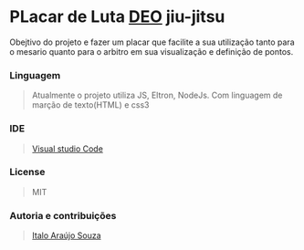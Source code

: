 # PLacar de Luta [DEO](https://www.deojiujitsu.com.br) jiu-jitsu
Obejtivo do projeto e fazer um placar que facilite a sua utilização tanto para o 
mesario quanto para o arbitro em sua visualização e definição de pontos.

### Linguagem
> Atualmente o projeto utiliza JS, Eltron, NodeJs. Com linguagem de marção de texto(HTML) e css3
### IDE
> [Visual studio Code](https://code.visualstudio.com)
### License
> MIT
### Autoria e contribuições
> [Italo Araújo Souza](https://github.com/italoSouzaTI)
